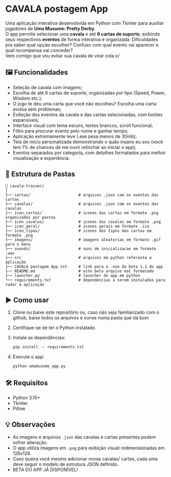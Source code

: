 # CAVALA postagem App

Uma aplicação interativa desenvolvida em Python com Tkinter para auxiliar jogadores de **Uma Musume: Pretty Derby**.<br>
O app permite selecionar uma **cavala** e até **6 cartas de suporte**, exibindo seus respectivos **eventos** de forma interativa e organizada.
Dificuldades pra saber qual opção escolher? Confuso com qual evento vai aparecer e qual recompensa vai conceder? <br>
Vem comigo que vou evitar sua cavala de virar cola o/ 

## 🖼️ Funcionalidades
- Seleção de cavala com imagens;
- Escolha de até 6 cartas de suporte, organizadas por tipo (Speed, Power, Wisdom etc.);
- O jogo te deu uma carta que você não escolheu? Escolha uma carta avulsa sem problemas;
- Exibição dos eventos da cavala e das cartas selecionadas, com botões expansíveis;
- Interface visual com tema escuro, textos brancos, scroll funcional;
- Filtro para procurar evento pelo nome e ganhar tempo;
- Aplicação extremamente leve (.exe pesa menos de 30mb);
- Tela de inicio personalizada demonstrando o quão insano eu sou (você tem 1% de chances de me ouvir relinchar ao iniciar o app);
- Eventos separados por categoria, com detalhes formatados para melhor visualização e experiência. 

## 📁 Estrutura de Pastas

```
📁 cavala-trainer/
│
├── cartas/                     # arquivos .json com os eventos das cartas
├── cavalas/                    # arquivos .json com os eventos das cavalas                   
├── icon_cartas/                # icones das cartas em formato .png organizados por pastas
├── icon_cavalas/               # icones das cavalas em formato .png
├── icon_geral/                 # icones gerais em formato .ico
├── icon_tipos/                 # icones dos tipos das cartas em formato .png
├── imagens/                    # imagens aleatorias em formato .gif para o menu
├── sounds/                     # sons de inicializacao em formato .wav
├── src                         # arquivos em python referente a aplicação
├── CAVALA postagem App.txt     # link para o .exe da beta 1.1 do app
├── README.md                   # este belo arquivo mal formatado
├── launcher.py                 # launcher do app em python
└── requirements.txt            # dependencias a serem instaladas para rodar a aplicação
```

## ▶️ Como usar
1. Clone ou baixe este repositório ou, caso não seja familiarizado com o github, baixe todos os arquivos e xunxe numa pasta que dá bom 
2. Certifique-se de ter o Python instalado.
3. Instale as dependências:

   ```bash
   pip install -r requirements.txt
   ```

4. Execute o app:
   ```bash
   python umamusume_app.py
   ```

## 🛠️ Requisitos
- Python 3.10+
- Tkinter
- Pillow

## 💡 Observações
- As imagens e arquivos `.json` das cavalas e cartas presentes podem sofrer alteração.
- O app utiliza imagens em `.png` para exibição visual redimensionadas em 128x128.
- Caso queira você mesmo adicionar novas cavalas/ cartas, cada uma deve seguir o modelo de estrutura JSON definido.
- BETA DO APP JÁ DISPONÍVEL! 
